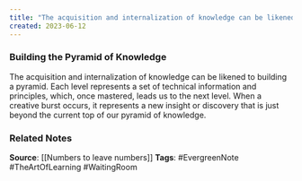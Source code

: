 ```yaml
---
title: "The acquisition and internalization of knowledge can be likened to building a pyramid, where each level represents a set of technical information and principles, which once mastered, leads to the next level"
created: 2023-06-12
---
```


### Building the Pyramid of Knowledge
The acquisition and internalization of knowledge can be likened to building a pyramid. Each level represents a set of technical information and principles, which, once mastered, leads us to the next level. When a creative burst occurs, it represents a new insight or discovery that is just beyond the current top of our pyramid of knowledge.

### Related Notes
**Source**: [[Numbers to leave numbers]]
**Tags**: #EvergreenNote #TheArtOfLearning #WaitingRoom 